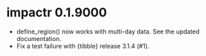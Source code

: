 # impactr 0.1.9000

* define_region() now works with multi-day data. See the updated documentation.
* Fix a test failure with {tibble} release 3.1.4 (#1).
